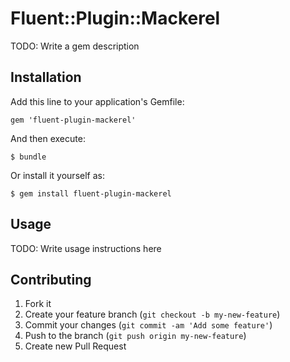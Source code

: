# Fluent::Plugin::Mackerel

TODO: Write a gem description

## Installation

Add this line to your application's Gemfile:

    gem 'fluent-plugin-mackerel'

And then execute:

    $ bundle

Or install it yourself as:

    $ gem install fluent-plugin-mackerel

## Usage

TODO: Write usage instructions here

## Contributing

1. Fork it
2. Create your feature branch (`git checkout -b my-new-feature`)
3. Commit your changes (`git commit -am 'Add some feature'`)
4. Push to the branch (`git push origin my-new-feature`)
5. Create new Pull Request
